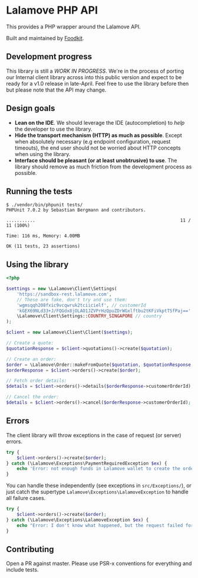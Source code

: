 # Lalamove PHP API #

This provides a PHP wrapper around the Lalamove API.

Built and maintained by [Foodkit](https://foodkit.io).

## Development progress ##

This library is still a _WORK IN PROGRESS_. We're in the process of porting our Internal client library across into this public version and expect to be ready for a v1.0 release in late-April. Feel free to use the library before then but please note that the API may change.

## Design goals ##

* **Lean on the IDE**. We should leverage the IDE (autocompletion) to _help_ the developer to use the library.
* **Hide the transport mechanism (HTTP) as much as possible**. Except when absolutely necessary (e.g endpoint configuration, request timeouts), the end user should not be worried about HTTP concepts when using the library.
* **Interface should be pleasant (or at least unobtrusive) to use**. The library should remove as much friction from the development process as possible.


## Running the tests ##

```
$ ./vendor/bin/phpunit tests/
PHPUnit 7.0.2 by Sebastian Bergmann and contributors.

...........                                                       11 / 11 (100%)

Time: 116 ms, Memory: 4.00MB

OK (11 tests, 23 assertions)
```

## Using the library ##

```php
<?php

$settings = new \Lalamove\Client\Settings(
    'https://sandbox-rest.lalamove.com',
    // These are fake, don't try and use them:
    'wgmsqqh208fxic9vcqwruk2tciicielf', // customerId
    'kGEX69NLd33+J/FQGdx8jOLAO1JZVPrHzQpuZDrWGxlftbu2tKFiVkptTSfPaj==', // privateKey
    \Lalamove\Client\Settings::COUNTRY_SINGAPORE // country
);

$client = new Lalamove\Client\Client($settings);

// Create a quote:
$quotationResponse = $client->quotations()->create($quotation);

// Create an order:
$order = \Lalamove\Order::makeFromQuote($quotation, $quotationResponse, 'unique-order-id');
$orderResponse = $client->orders()->create($order);

// Fetch order details:
$details = $client->orders()->details($orderResponse->customerOrderId);

// Cancel the order:
$details = $client->orders()->cancel($orderResponse->customerOrderId);
```

## Errors ##

The client library will throw exceptions in the case of request (or server) errors.

```php
try {
    $client->orders()->create($order);
} catch (\Lalamove\Exceptions\PaymentRequiredException $ex) {
    echo 'Error: not enough funds in Lalamove wallet to create the order';
}
```

You can handle these independently (see exceptions in `src/Exceptions/`), or just catch the supertype `Lalamove\Exceptions\LalamoveException` to handle all failure cases.

```php
try {
    $client->orders()->create($order);
} catch (\Lalamove\Exceptions\LalamoveException $ex) {
    echo "Error: I don't know what happened, but the request failed for some reason.";
}
```

## Contributing ##

Open a PR against master. Please use PSR-x conventions for everything and include tests.

